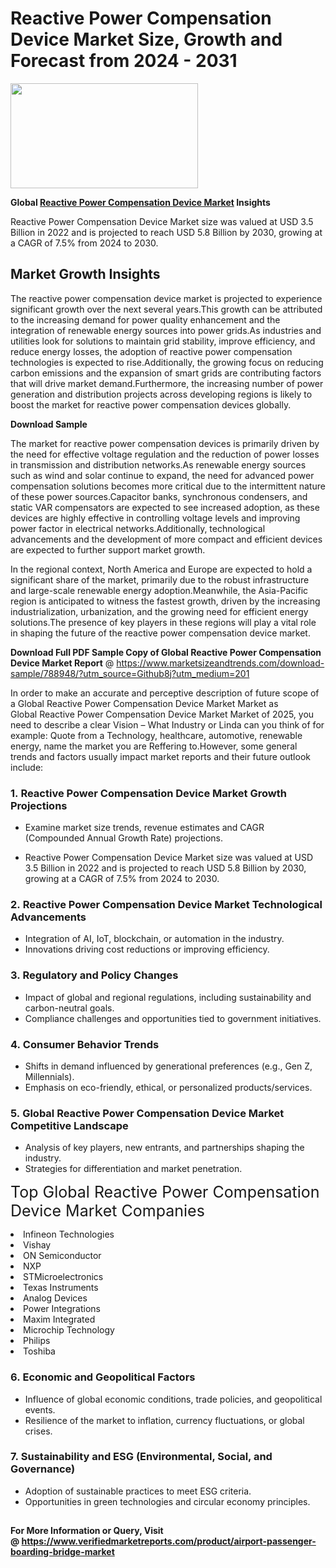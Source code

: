 <H1>Reactive Power Compensation Device Market Size, Growth and Forecast from 2024 - 2031</H1><img class="aligncenter size-medium wp-image-584254" src="https://thirdeyenews.in/wp-content/uploads/2024/09/Global-Market-Research-300x168.jpeg" alt="" width="300" height="168" /><p><strong>Global&nbsp;<a href="https://www.marketsizeandtrends.com/download-sample/788948/?utm_source=Github8j?utm_medium=201">Reactive Power Compensation Device Market</a> Insights</strong></p><p>Reactive Power Compensation Device Market size was valued at USD 3.5 Billion in 2022 and is projected to reach USD 5.8 Billion by 2030, growing at a CAGR of 7.5% from 2024 to 2030.</p><p><h2>Market Growth Insights</h2> <p>The reactive power compensation device market is projected to experience significant growth over the next several years.This growth can be attributed to the increasing demand for power quality enhancement and the integration of renewable energy sources into power grids.As industries and utilities look for solutions to maintain grid stability, improve efficiency, and reduce energy losses, the adoption of reactive power compensation technologies is expected to rise.Additionally, the growing focus on reducing carbon emissions and the expansion of smart grids are contributing factors that will drive market demand.Furthermore, the increasing number of power generation and distribution projects across developing regions is likely to boost the market for reactive power compensation devices globally.</p> <p><strong>Download Sample</strong></p> <p>The market for reactive power compensation devices is primarily driven by the need for effective voltage regulation and the reduction of power losses in transmission and distribution networks.As renewable energy sources such as wind and solar continue to expand, the need for advanced power compensation solutions becomes more critical due to the intermittent nature of these power sources.Capacitor banks, synchronous condensers, and static VAR compensators are expected to see increased adoption, as these devices are highly effective in controlling voltage levels and improving power factor in electrical networks.Additionally, technological advancements and the development of more compact and efficient devices are expected to further support market growth.</p> <p>In the regional context, North America and Europe are expected to hold a significant share of the market, primarily due to the robust infrastructure and large-scale renewable energy adoption.Meanwhile, the Asia-Pacific region is anticipated to witness the fastest growth, driven by the increasing industrialization, urbanization, and the growing need for efficient energy solutions.The presence of key players in these regions will play a vital role in shaping the future of the reactive power compensation device market.</p> <p><span class=""><strong>Download Full PDF Sample Copy of Global Reactive Power Compensation Device Market Report</strong> @ <a href="https://www.marketsizeandtrends.com/download-sample/788948/?utm_source=Github8j?utm_medium=201" target="_blank">https://www.marketsizeandtrends.com/download-sample/788948/?utm_source=Github8j?utm_medium=201</a></span></p><p>In order to make an accurate and perceptive description of future scope of a Global&nbsp;Reactive Power Compensation Device Market Market as Global&nbsp;Reactive Power Compensation Device Market Market of 2025, you need to describe a clear Vision &ndash; What Industry or Linda can you think of for example: Quote from a Technology, healthcare, automotive, renewable energy, name the market you are Reffering to.However, some general trends and factors usually impact market reports and their future outlook include:</p><h3>1.&nbsp;<strong>Reactive Power Compensation Device Market Growth Projections</strong></h3><ul><li>Examine market size trends, revenue estimates and CAGR (Compounded Annual Growth Rate) projections.</li><li><p>Reactive Power Compensation Device Market size was valued at USD 3.5 Billion in 2022 and is projected to reach USD 5.8 Billion by 2030, growing at a CAGR of 7.5% from 2024 to 2030.</p></li></ul><h3>2.&nbsp;<strong>Reactive Power Compensation Device Market Technological Advancements</strong></h3><ul><li>Integration of AI, IoT, blockchain, or automation in the industry.</li><li>Innovations driving cost reductions or improving efficiency.</li></ul><h3>3.&nbsp;<strong>Regulatory and Policy Changes</strong></h3><ul><li>Impact of global and regional regulations, including sustainability and carbon-neutral goals.</li><li>Compliance challenges and opportunities tied to government initiatives.</li></ul><h3>4.&nbsp;<strong>Consumer Behavior Trends</strong></h3><ul><li>Shifts in demand influenced by generational preferences (e.g., Gen Z, Millennials).</li><li>Emphasis on eco-friendly, ethical, or personalized products/services.</li></ul><h3>5.&nbsp;<strong>Global Reactive Power Compensation Device Market Competitive Landscape</strong></h3><ul><li>Analysis of key players, new entrants, and partnerships shaping the industry.</li><li>Strategies for differentiation and market penetration.</li></ul><p data-pm-slice="1 1 []"><span style="color: inherit; font-family: inherit; font-size: 25px;">Top Global Reactive Power Compensation Device Market Companies</span></p><div class="" data-test-id=""><p><li>Infineon Technologies</li><li> Vishay</li><li> ON Semiconductor</li><li> NXP</li><li> STMicroelectronics</li><li> Texas Instruments</li><li> Analog Devices</li><li> Power Integrations</li><li> Maxim Integrated</li><li> Microchip Technology</li><li> Philips</li><li> Toshiba</li></p></div><h3>6.&nbsp;<strong>Economic and Geopolitical Factors</strong></h3><ul><li>Influence of global economic conditions, trade policies, and geopolitical events.</li><li>Resilience of the market to inflation, currency fluctuations, or global crises.</li></ul><h3>7.&nbsp;<strong>Sustainability and ESG (Environmental, Social, and Governance)</strong></h3><ul><li>Adoption of sustainable practices to meet ESG criteria.</li><li>Opportunities in green technologies and circular economy principles.</li></ul><h2><strong style="font-size: 14px;">For More Information or Query, Visit @&nbsp;</strong><a style="background-color: #ffffff; font-size: 14px;" href="https://www.marketsizeandtrends.com/report/reactive-power-compensation-device-market/" target="_blank">https://www.verifiedmarketreports.com/product/airport-passenger-boarding-bridge-market</a></h2>
